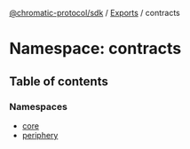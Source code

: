 [@chromatic-protocol/sdk](../README.md) / [Exports](../modules.md) / contracts

# Namespace: contracts

## Table of contents

### Namespaces

- [core](contracts.core.md)
- [periphery](contracts.periphery.md)

